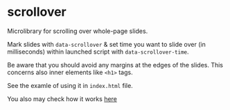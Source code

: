 # scrollover
Microlibrary for scrolling over whole-page slides.

Mark slides with `data-scrollover` & set time you want to slide over (in milliseconds) within launched script with `data-scrollover-time`.

Be aware that you should avoid any margins at the edges of the slides. This concerns also inner elements like `<h1>` tags.
 
See the examle of using it in `index.html` file.

You also may check how it works [here](https://tatomyr.github.io/scrollover/)

